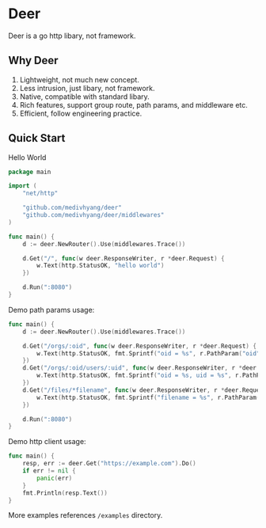 # Deer

Deer is a go http libary, not framework.

## Why Deer

1. Lightweight, not much new concept.
2. Less intrusion, just libary, not framework.
3. Native, compatible with standard libary.
4. Rich features, support group route, path params, and middleware etc.
5. Efficient, follow engineering practice.

## Quick Start

Hello World

```go
package main

import (
	"net/http"

	"github.com/medivhyang/deer"
	"github.com/medivhyang/deer/middlewares"
)

func main() {
	d := deer.NewRouter().Use(middlewares.Trace())

	d.Get("/", func(w deer.ResponseWriter, r *deer.Request) {
		w.Text(http.StatusOK, "hello world")
	})

	d.Run(":8080")
}
```

Demo path params usage:

```go
func main() {
	d := deer.NewRouter().Use(middlewares.Trace())

	d.Get("/orgs/:oid", func(w deer.ResponseWriter, r *deer.Request) {
		w.Text(http.StatusOK, fmt.Sprintf("oid = %s", r.PathParam("oid")))
	})
	d.Get("/orgs/:oid/users/:uid", func(w deer.ResponseWriter, r *deer.Request) {
		w.Text(http.StatusOK, fmt.Sprintf("oid = %s, uid = %s", r.PathParam("oid"), r.PathParam("uid")))
	})
	d.Get("/files/*filename", func(w deer.ResponseWriter, r *deer.Request) {
		w.Text(http.StatusOK, fmt.Sprintf("filename = %s", r.PathParam("filename")))
	})

	d.Run(":8080")
}
```

Demo http client usage:

```go
func main() {
	resp, err := deer.Get("https://example.com").Do()
	if err != nil {
		panic(err)
	}
	fmt.Println(resp.Text())
}
```

More examples references `/examples` directory.